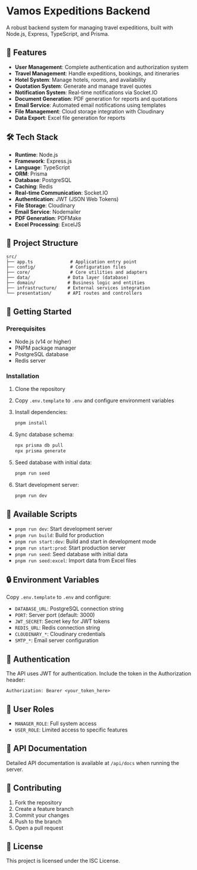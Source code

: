 # Vamos Expeditions Backend

A robust backend system for managing travel expeditions, built with Node.js, Express, TypeScript, and Prisma.

## 🚀 Features

- **User Management**: Complete authentication and authorization system
- **Travel Management**: Handle expeditions, bookings, and itineraries
- **Hotel System**: Manage hotels, rooms, and availability
- **Quotation System**: Generate and manage travel quotes
- **Notification System**: Real-time notifications via Socket.IO
- **Document Generation**: PDF generation for reports and quotations
- **Email Service**: Automated email notifications using templates
- **File Management**: Cloud storage integration with Cloudinary
- **Data Export**: Excel file generation for reports

## 🛠 Tech Stack

- **Runtime**: Node.js
- **Framework**: Express.js
- **Language**: TypeScript
- **ORM**: Prisma
- **Database**: PostgreSQL
- **Caching**: Redis
- **Real-time Communication**: Socket.IO
- **Authentication**: JWT (JSON Web Tokens)
- **File Storage**: Cloudinary
- **Email Service**: Nodemailer
- **PDF Generation**: PDFMake
- **Excel Processing**: ExcelJS

## 📁 Project Structure

```
src/
├── app.ts              # Application entry point
├── config/             # Configuration files
├── core/               # Core utilities and adapters
├── data/              # Data layer (database)
├── domain/            # Business logic and entities
├── infrastructure/    # External services integration
└── presentation/      # API routes and controllers
```

## 🚦 Getting Started

### Prerequisites

- Node.js (v14 or higher)
- PNPM package manager
- PostgreSQL database
- Redis server

### Installation

1. Clone the repository
2. Copy `.env.template` to `.env` and configure environment variables
3. Install dependencies:
   ```bash
   pnpm install
   ```
4. Sync database schema:
   ```bash
   npx prisma db pull
   npx prisma generate
   ```
5. Seed database with initial data:
   ```bash
   pnpm run seed
   ```
  
6. Start development server:
   ```bash
   pnpm run dev
   ```

## 🔧 Available Scripts

- `pnpm run dev`: Start development server
- `pnpm run build`: Build for production
- `pnpm run start:dev`: Build and start in development mode
- `pnpm run start:prod`: Start production server
- `pnpm run seed`: Seed database with initial data
- `pnpm run seed:excel`: Import data from Excel files

## 🔒 Environment Variables

Copy `.env.template` to `.env` and configure:

- `DATABASE_URL`: PostgreSQL connection string
- `PORT`: Server port (default: 3000)
- `JWT_SECRET`: Secret key for JWT tokens
- `REDIS_URL`: Redis connection string
- `CLOUDINARY_*`: Cloudinary credentials
- `SMTP_*`: Email server configuration

## 🔐 Authentication

The API uses JWT for authentication. Include the token in the Authorization header:

```
Authorization: Bearer <your_token_here>
```

## 👥 User Roles

- `MANAGER_ROLE`: Full system access
- `USER_ROLE`: Limited access to specific features

## 📝 API Documentation

Detailed API documentation is available at `/api/docs` when running the server.

## 🤝 Contributing

1. Fork the repository
2. Create a feature branch
3. Commit your changes
4. Push to the branch
5. Open a pull request

## 📄 License

This project is licensed under the ISC License.
